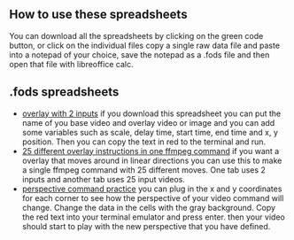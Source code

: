## How to use these spreadsheets
You can download all the spreadsheets by clicking on the green code button, or click on the individual files copy a single raw data file and paste into a notepad of your choice, save the notepad as a .fods file and then open that file with libreoffice calc.

## .fods spreadsheets
+ [overlay with 2 inputs](/2_input_overlay.fods) if you download this spreadsheet you can put the name of you base video and overlay video or image and you can add some variables such as scale, delay time, start time, end time and x, y position. Then you can copy the text in red to the terminal and run. 
+ [25 different overlay instructions in one ffmpeg command](/move_overlay_25_times.fods) if you want a overlay that moves around in linear directions you can use this to make a single ffmpeg command with 25 different moves. One tab uses 2 inputs and another tab uses 25 input videos. 
+ [perspective command practice](/perspective.fods) you can plug in the x and y coordinates for each corner to see how the perspective of your video command will change. Change the data in the cells with the gray background. Copy the red text into your terminal emulator and press enter. then your video should start to play with the new perspective that you have defined.
